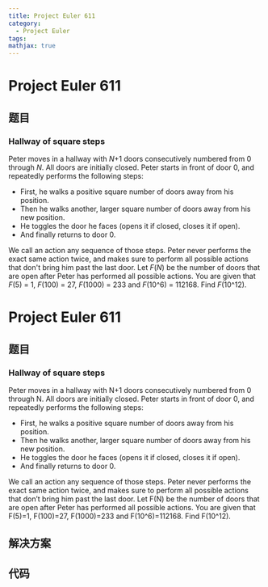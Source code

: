 ```yaml
---
title: Project Euler 611
category:
  - Project Euler
tags:
mathjax: true
---
```

<escape><!-- more --></escape>
    
# Project Euler 611
## 题目
### Hallway of square steps


Peter moves in a hallway with <var>N</var>+1 doors consecutively numbered from 0 through <var>N</var>. All doors are initially closed. Peter starts in front of door 0, and repeatedly performs the following steps:
<ul><li>First, he walks a positive square number of doors away from his position.</li>
<li>Then he walks another, larger square number of doors away from his new position.</li>
<li>He toggles the door he faces (opens it if closed, closes it if open).</li>
<li>And finally returns to door 0.</li>
</ul>We call an action any sequence of those steps. Peter never performs the exact same action twice, and makes sure to perform all possible actions that don't bring him past the last door.
Let <var>F</var>(<var>N</var>) be the number of doors that are open after Peter has performed all possible actions. You are given that <var>F</var>(5) = 1, <var>F</var>(100) = 27, <var>F</var>(1000) = 233 and <var>F</var>(10^6) = 112168.
Find <var>F</var>(10^12).


# Project Euler 611
## 题目
### Hallway of square steps

Peter moves in a hallway with N+1 doors consecutively numbered from 0 through N. All doors are initially closed. Peter starts in front of door 0, and repeatedly performs the following steps:
<ul>
<li>First, he walks a positive square number of doors away from his position.</li>
<li>Then he walks another, larger square number of doors away from his new position.</li>
<li>He toggles the door he faces (opens it if closed, closes it if open).</li>
<li>And finally returns to door 0.</li>
</ul>
We call an action any sequence of those steps. Peter never performs the exact same action twice, and makes sure to perform all possible actions that don’t bring him past the last door.
Let F(N) be the number of doors that are open after Peter has performed all possible actions. You are given that F(5)=1, F(100)=27, F(1000)=233 and F(10^6)=112168.
Find F(10^12).


## 解决方案


## 代码


